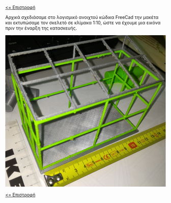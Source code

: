 <a href="README.md"><= Επιστροφή</a><br>

<p>Αρχικά σχεδιάσαμε στο λογισμικό ανοιχτού κώδικα FreeCad την μακέτα και εκτυπώσαμε τον σκελετό σε κλίμακα 1:10, ώστε να έχουμε μια εικόνα πριν την έναρξη της κατασκευής.</p>
  <p align="center"><img src="resources/images/frame_arxiko.jpg" width="600"></p>
  
  <a href="README.md"><= Επιστροφή</a><br>
